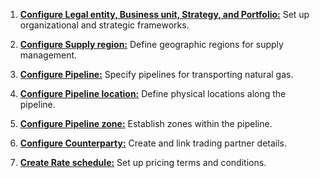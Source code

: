 1. [**Configure Legal entity, Business unit, Strategy, and Portfolio:**](../user_management/inbook_structure.md) Set up organizational and strategic frameworks.

1. [**Configure Supply region:**](../user_management/supply_region.md) Define geographic regions for supply management.
1. [**Configure Pipeline:**](../user_management/pipeline.md) Specify pipelines for transporting natural gas.
1. [**Configure Pipeline location:**](../user_management/pipeline_location.md) Define physical locations along the pipeline.
1. [**Configure Pipeline zone:**](../user_management/pipeline_zone.md) Establish zones within the pipeline.
1. [**Configure Counterparty:**](../user_management/counterparty/counterparty.md) Create and link trading partner details.
1. [**Create Rate schedule:**](../user_management/rate_schedule.md) Set up pricing terms and conditions.